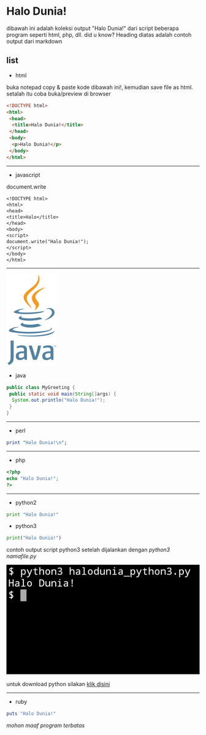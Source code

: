 # Halo Dunia!

dibawah ini adalah koleksi output "Halo Dunia!" dari script beberapa program seperti html, php, dll.
did u know? Heading diatas adalah contoh output dari markdown

## list

- html

buka notepad copy & paste kode dibawah ini!, kemudian save file as html.
setalah itu coba buka/preview di browser

```html
<!DOCTYPE html>
<html>
 <head>
  <title>Halo Dunia!</title>
 </head>
 <body>
  <p>Halo Dunia!</p>
 </body>
</html>
```

***

- javascript

document.write

```
<!DOCTYPE html>
<html>
<head>
<title>Halo</title>
</head>
<body>
<script>
document.write("Halo Dunia!");
</script>
</body>
</html>
```

***

![javalogo](https://raw.githubusercontent.com/fedrikaristiyanto/halo-dunia/master/img/javalogo.png)

- java

```java
public class MyGreeting {
 public static void main(String[]args) {
  System.out.println("Halo Dunia!");
 }
}
```

***

- perl

```perl
print "Halo Dunia!\n";
```

***

- php

```php
<?php
echo "Halo Dunia!";
?>
```

***

- python2

```python
print "Halo Dunia!"
```


- python3

```python
print("Halo Dunia!")
```
contoh output script python3 setelah dijalankan dengan _python3 namafile.py_

![output](https://raw.githubusercontent.com/fedrikaristiyanto/halo-dunia/master/img/20190522_123340.png)

untuk download python silakan [klik disini](https://www.python.org)

***

- ruby

```ruby
puts "Halo Dunia!"
```

*mohon maaf program terbatas*
